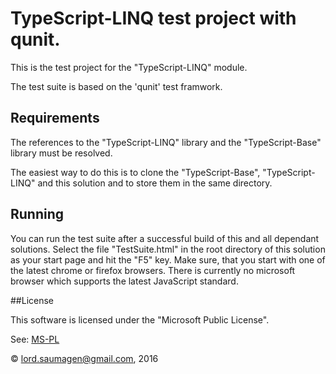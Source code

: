# TypeScript-LINQ test project with qunit.

This is the test project for the "TypeScript-LINQ" module.

The test suite is based on the 'qunit' test framwork. 

## Requirements 

The references to the "TypeScript-LINQ" library and the "TypeScript-Base" library must be resolved. 

The easiest way to do this is to clone the "TypeScript-Base", "TypeScript-LINQ" and this solution and to store them in the same directory. 

## Running

You can run the test suite after a successful build of this and all dependant solutions. Select the file "TestSuite.html" in the root directory of this solution as your start page and hit the "F5" key. Make sure, that you start with one of the latest chrome or firefox browsers. There is currently no microsoft browser which supports the latest JavaScript standard.

##License

This software is licensed under the "Microsoft Public License".

See: [MS-PL](https://opensource.org/licenses/MS-PL")

&copy; lord.saumagen@gmail.com, 2016


 





